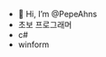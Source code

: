 - 👋 Hi, I’m @PepeAhns
- 초보 프로그래머
- c#
- winform

<!---
PepeAhns/PepeAhns is a ✨ special ✨ repository because its `README.md` (this file) appears on your GitHub profile.
You can click the Preview link to take a look at your changes.
--->
